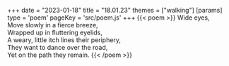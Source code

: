 +++
date = "2023-01-18"
title = "18.01.23"
themes = ["walking"]
[params]
  type = 'poem'
  pageKey = 'src/poem.js'
+++
{{< poem >}}
Wide eyes,  
Move slowly in a fierce breeze,  
Wrapped up in fluttering eyelids,  
A weary, little itch lines their periphery,  
They want to dance over the road,  
Yet on the path they remain.
{{< /poem >}}